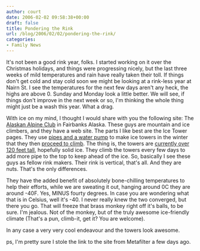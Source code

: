 ```yaml
---
author: court
date: 2006-02-02 09:58:38+00:00
draft: false
title: Pondering the Rink
url: /blog/2006/02/02/pondering-the-rink/
categories:
- Family News
---
```


It's not been a good rink year, folks.  I started working on it over the Christmas holidays, and things were progressing nicely, but the last three weeks of mild temperatures and rain have really taken their toll.  If things don't get cold and stay cold soon we might be looking at a rink-less year at Nairn St.  I see the temperatures for the next few days aren't any heck, the highs are above 0.  Sunday and Monday look a little better.  We will see, if things don't improve in the next  week or so, I'm thinking the whole thing might just be a wash this year.  What a drag.

With ice on my mind, I thought I would share with you the following site:  The [Alaskan Alpine Club](http://www.alaskaalpineclub.org/index.html) in Fairbanks Alaska.  These guys are mountain and ice climbers, and they have a web site.  The parts I like best are the Ice Tower pages.  They use [pipes and a water pump](http://www.alaskaalpineclub.org/IceTower/05-06IceTowers1.html) to make ice towers in the winter that they then [proceed to climb](http://www.alaskaalpineclub.org/IceTower/05-06IceTowers3.html).  The thing is, the towers are [currently over 120 feet tall](http://www.alaskaalpineclub.org/IceTower/05-06IceTowers5.html), hopefully solid ice.  They climb the towers every few days to add more pipe to the top to keep ahead of the ice.  So, basically I see these guys as fellow rink makers.  Their rink is vertical, that's all.  And they are nuts.  That's the only differences.

They have the added benefit of absolutely bone-chilling temperatures to help their efforts, while we are sweating it out, hanging around 0C they are around -40F.  Yes, MINUS fourty degrees.  In case you are wondering what that is in Celsius, well it's -40.  I never really knew the two converged, but there you go.  That will freeze that brass monkey right off it's balls, to be sure.  I'm jealous.  Not of the monkey, but of the truly awesome ice-friendly climate (That's a pun, climb-it, get it?  You are welcome).

In any case a very very cool endeavour and the towers look awesome.

ps, I'm pretty sure I stole the link to the site from Metafilter a few days ago.
